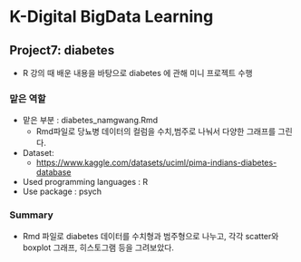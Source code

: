# K-Digital BigData Learning
## Project7: diabetes
- R 강의 때 배운 내용을 바탕으로 diabetes 에 관해 미니 프로젝트 수행

### 맡은 역할
- 맡은 부분 : diabetes_namgwang.Rmd
    - Rmd파일로 당뇨병 데이터의 컬럼을 수치,범주로 나눠서 다양한 그래프를 그린다.
- Dataset:
    - https://www.kaggle.com/datasets/uciml/pima-indians-diabetes-database
- Used programming languages : R
- Use package : psych
### Summary
- Rmd 파일로 diabetes 데이터를 수치형과 범주형으로 나누고, 각각 scatter와 boxplot 그래프, 히스토그램 등을 그려보았다. 


